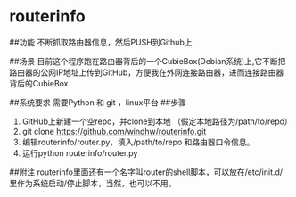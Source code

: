 # routerinfo

##功能
不断抓取路由器信息，然后PUSH到Github上

##场景
目前这个程序跑在路由器背后的一个CubieBox(Debian系统)上,它不断把路由器的公网IP地址上传到GitHub，方便我在外网连接路由器，进而连接路由器背后的CubieBox

##系统要求
需要Python 和 git ，linux平台
##步骤

1. GitHub上新建一个空repo，并clone到本地 （假定本地路径为/path/to/repo）
2. git clone https://github.com/windhw/routerinfo.git
3. 编辑routerinfo/router.py，填入/path/to/repo 和路由器口令信息。
4. 运行python routerinfo/router.py

##附注
routerinfo里面还有一个名字叫router的shell脚本，可以放在/etc/init.d/里作为系统启动/停止脚本，当然，也可以不用。
